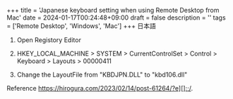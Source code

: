 +++
title = 'Japanese keyboard setting when using Remote Desktop from Mac'
date = 2024-01-17T00:24:48+09:00
draft = false
description = ''
tags = ['Remote Desktop', 'Windows', 'Mac']
+++
日本語
1. Open Registory Editor

2. HKEY_LOCAL_MACHINE > SYSTEM > CurrentControlSet > Control > Keyboard > Layouts > 00000411

3. Change the LayoutFile from "KBDJPN.DLL" to "kbd106.dll"

Reference
https://hirogura.com/2023/02/14/post-61264/?e][]:;/.